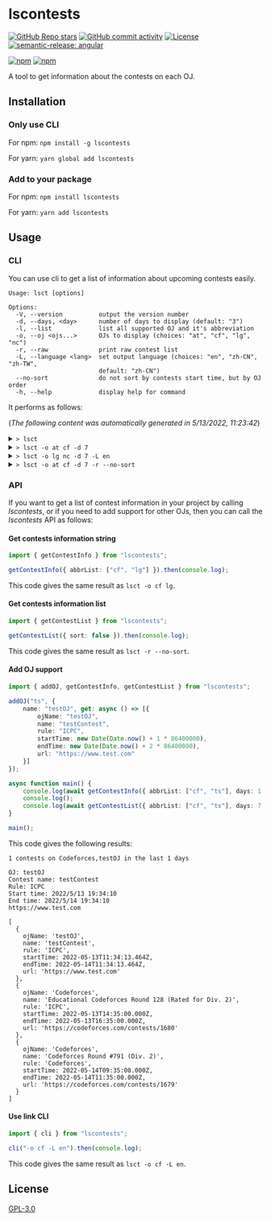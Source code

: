 # lscontests

[![GitHub Repo stars](https://img.shields.io/github/stars/StableAgOH/lscontests?style=social)](https://github.com/StableAgOH/lscontests)
[![GitHub commit activity](https://img.shields.io/github/commit-activity/m/StableAgOH/lscontests?logo=github)](https://github.com/StableAgOH/lscontests)
[![License](https://img.shields.io/github/license/StableAgOH/lscontests)](https://github.com/StableAgOH/lscontests)
[![semantic-release: angular](https://img.shields.io/badge/semantic--release-angular-e10079?logo=semantic-release)](https://github.com/semantic-release/semantic-release)

[![npm](https://img.shields.io/npm/v/lscontests?logo=npm)](https://www.npmjs.com/package/lscontests)
[![npm](https://img.shields.io/npm/dw/lscontests?logo=npm)](https://www.npmjs.com/package/lscontests)

A tool to get information about the contests on each OJ.

## Installation

### Only use CLI

For npm: `npm install -g lscontests`

For yarn: `yarn global add lscontests`

### Add to your package

For npm: `npm install lscontests`

For yarn: `yarn add lscontests`

## Usage

### CLI

You can use cli to get a list of information about upcoming contests easily.

<!-- block_help begin -->
```text
Usage: lsct [options]

Options:
  -V, --version          output the version number
  -d, --days, <day>      number of days to display (default: "3")
  -l, --list             list all supported OJ and it's abbreviation
  -o, --oj <ojs...>      OJs to display (choices: "at", "cf", "lg", "nc")
  -r, --raw              print raw contest list
  -L, --language <lang>  set output language (choices: "en", "zh-CN", "zh-TW",
                         default: "zh-CN")
  --no-sort              do not sort by contests start time, but by OJ order
  -h, --help             display help for command
```
<!-- block_help end -->

It performs as follows:

<!-- block_cli begin -->
(*The following content was automatically generated in 5/13/2022, 11:23:42*)

<details>
<summary> <code>> lsct </code> </summary>

```text
最近的 3 天内在 AtCoder,Codeforces,Luogu,NowCoder 上有 12 场比赛

比赛平台: NowCoder
比赛名称: 牛客竞赛博弈专题班Sprague-Grundy函数（SG函数、图游戏、Nim和）
赛制: ICPC
开始时间: 5/13/2022, 04:00:00
结束时间: 5/21/2022, 13:00:00
https://ac.nowcoder.com/acm/contest/34655

比赛平台: NowCoder
比赛名称: 2022图论班第一章图匹配例题与习题
赛制: ICPC
开始时间: 5/13/2022, 06:00:00
结束时间: 5/30/2022, 08:00:00
https://ac.nowcoder.com/acm/contest/34649

比赛平台: NowCoder
比赛名称: 牛客挑战赛60
赛制: ICPC
开始时间: 5/13/2022, 11:00:00
结束时间: 5/13/2022, 14:00:00
https://ac.nowcoder.com/acm/contest/11200

比赛平台: Codeforces
比赛名称: Educational Codeforces Round 128 (Rated for Div. 2)
赛制: ICPC
开始时间: 5/13/2022, 14:35:00
结束时间: 5/13/2022, 16:35:00
https://codeforces.com/contests/1680

比赛平台: NowCoder
比赛名称: 第二届天元编程邀请赛（提高组）
赛制: undefined
开始时间: 5/14/2022, 04:30:00
结束时间: 5/14/2022, 09:00:00
https://ac.nowcoder.com/acm/contest/33335

比赛平台: NowCoder
比赛名称: 第二届天元编程邀请赛（普及组）
赛制: undefined
开始时间: 5/14/2022, 04:30:00
结束时间: 5/14/2022, 08:00:00
https://ac.nowcoder.com/acm/contest/33341

比赛平台: NowCoder
比赛名称: 第十八届西南科技大学ACM程序设计竞赛（同步赛）
赛制: ICPC
开始时间: 5/14/2022, 05:00:00
结束时间: 5/14/2022, 10:00:00
https://ac.nowcoder.com/acm/contest/33540

比赛平台: Luogu
比赛名称: 【LGR-109】洛谷 5 月月赛 II & Windy Round 6
赛制: IOI
开始时间: 5/14/2022, 06:00:00
结束时间: 5/14/2022, 10:00:00
https://www.luogu.com.cn/contest/68326

比赛平台: Codeforces
比赛名称: Codeforces Round #791 (Div. 2)
赛制: Codeforces
开始时间: 5/14/2022, 09:35:00
结束时间: 5/14/2022, 11:35:00
https://codeforces.com/contests/1679

比赛平台: AtCoder
比赛名称: Ⓐ Panasonic Programming Contest 2022(AtCoder Beginner Contest 251)
赛制: AtCoder
开始时间: 5/14/2022, 12:00:00
结束时间: 5/14/2022, 12:01:40
https://atcoder.jp/contests/abc251

比赛平台: Luogu
比赛名称: 「WHOI」Round 1
赛制: IOI
开始时间: 5/15/2022, 06:00:00
结束时间: 5/15/2022, 10:00:00
https://www.luogu.com.cn/contest/67377

比赛平台: AtCoder
比赛名称: Ⓐ AtCoder Regular Contest 140
赛制: AtCoder
开始时间: 5/15/2022, 12:00:00
结束时间: 5/15/2022, 12:02:00
https://atcoder.jp/contests/arc140
```

</details>

<details>
<summary> <code>> lsct -o at cf -d 7</code> </summary>

```text
最近的 7 天内在 AtCoder,Codeforces 上有 4 场比赛

比赛平台: Codeforces
比赛名称: Educational Codeforces Round 128 (Rated for Div. 2)
赛制: ICPC
开始时间: 5/13/2022, 14:35:00
结束时间: 5/13/2022, 16:35:00
https://codeforces.com/contests/1680

比赛平台: Codeforces
比赛名称: Codeforces Round #791 (Div. 2)
赛制: Codeforces
开始时间: 5/14/2022, 09:35:00
结束时间: 5/14/2022, 11:35:00
https://codeforces.com/contests/1679

比赛平台: AtCoder
比赛名称: Ⓐ Panasonic Programming Contest 2022(AtCoder Beginner Contest 251)
赛制: AtCoder
开始时间: 5/14/2022, 12:00:00
结束时间: 5/14/2022, 12:01:40
https://atcoder.jp/contests/abc251

比赛平台: AtCoder
比赛名称: Ⓐ AtCoder Regular Contest 140
赛制: AtCoder
开始时间: 5/15/2022, 12:00:00
结束时间: 5/15/2022, 12:02:00
https://atcoder.jp/contests/arc140
```

</details>

<details>
<summary> <code>> lsct -o lg nc -d 7 -L en</code> </summary>

```text
8 contests on Luogu,NowCoder in the last 7 days

OJ: NowCoder
Contest name: 牛客竞赛博弈专题班Sprague-Grundy函数（SG函数、图游戏、Nim和）
Rule: ICPC
Start time: 5/13/2022, 04:00:00
End time: 5/21/2022, 13:00:00
https://ac.nowcoder.com/acm/contest/34655

OJ: NowCoder
Contest name: 2022图论班第一章图匹配例题与习题
Rule: ICPC
Start time: 5/13/2022, 06:00:00
End time: 5/30/2022, 08:00:00
https://ac.nowcoder.com/acm/contest/34649

OJ: NowCoder
Contest name: 牛客挑战赛60
Rule: ICPC
Start time: 5/13/2022, 11:00:00
End time: 5/13/2022, 14:00:00
https://ac.nowcoder.com/acm/contest/11200

OJ: NowCoder
Contest name: 第二届天元编程邀请赛（提高组）
Rule: undefined
Start time: 5/14/2022, 04:30:00
End time: 5/14/2022, 09:00:00
https://ac.nowcoder.com/acm/contest/33335

OJ: NowCoder
Contest name: 第二届天元编程邀请赛（普及组）
Rule: undefined
Start time: 5/14/2022, 04:30:00
End time: 5/14/2022, 08:00:00
https://ac.nowcoder.com/acm/contest/33341

OJ: NowCoder
Contest name: 第十八届西南科技大学ACM程序设计竞赛（同步赛）
Rule: ICPC
Start time: 5/14/2022, 05:00:00
End time: 5/14/2022, 10:00:00
https://ac.nowcoder.com/acm/contest/33540

OJ: Luogu
Contest name: 【LGR-109】洛谷 5 月月赛 II & Windy Round 6
Rule: IOI
Start time: 5/14/2022, 06:00:00
End time: 5/14/2022, 10:00:00
https://www.luogu.com.cn/contest/68326

OJ: Luogu
Contest name: 「WHOI」Round 1
Rule: IOI
Start time: 5/15/2022, 06:00:00
End time: 5/15/2022, 10:00:00
https://www.luogu.com.cn/contest/67377
```

</details>

<details>
<summary> <code>> lsct -o at cf -d 7 -r --no-sort</code> </summary>

```json
[
  {
    "ojName": "AtCoder",
    "name": "Ⓐ Panasonic Programming Contest 2022(AtCoder Beginner Contest 251)",
    "rule": "AtCoder",
    "startTime": "2022-05-14T12:00:00.000Z",
    "endTime": "2022-05-14T12:01:40.000Z",
    "url": "https://atcoder.jp/contests/abc251"
  },
  {
    "ojName": "AtCoder",
    "name": "Ⓐ AtCoder Regular Contest 140",
    "rule": "AtCoder",
    "startTime": "2022-05-15T12:00:00.000Z",
    "endTime": "2022-05-15T12:02:00.000Z",
    "url": "https://atcoder.jp/contests/arc140"
  },
  {
    "ojName": "Codeforces",
    "name": "Codeforces Round #791 (Div. 2)",
    "rule": "Codeforces",
    "startTime": "2022-05-14T09:35:00.000Z",
    "endTime": "2022-05-14T11:35:00.000Z",
    "url": "https://codeforces.com/contests/1679"
  },
  {
    "ojName": "Codeforces",
    "name": "Educational Codeforces Round 128 (Rated for Div. 2)",
    "rule": "ICPC",
    "startTime": "2022-05-13T14:35:00.000Z",
    "endTime": "2022-05-13T16:35:00.000Z",
    "url": "https://codeforces.com/contests/1680"
  }
]
```

</details>
<!-- block_cli end -->

### API

If you want to get a list of contest information in your project by calling *lscontests*, or if you need to add support for other OJs, then you can call the *lscontests* API as follows:

#### Get contests information string

```typescript
import { getContestInfo } from "lscontests";

getContestInfo({ abbrList: ["cf", "lg"] }).then(console.log);
```

This code gives the same result as `lsct -o cf lg`.

#### Get contests information list

```typescript
import { getContestList } from "lscontests";

getContestList({ sort: false }).then(console.log);
```

This code gives the same result as `lsct -r --no-sort`.

#### Add OJ support

```typescript
import { addOJ, getContestInfo, getContestList } from "lscontests";

addOJ("ts", {
    name: "testOJ", get: async () => [{
        ojName: "testOJ",
        name: "testContest",
        rule: "ICPC",
        startTime: new Date(Date.now() + 1 * 86400000),
        endTime: new Date(Date.now() + 2 * 86400000),
        url: "https://www.test.com"
    }]
});

async function main() {
    console.log(await getContestInfo({ abbrList: ["cf", "ts"], days: 1 }, "en"));
    console.log();
    console.log(await getContestList({ abbrList: ["cf", "ts"], days: 7 }));
}

main();
```

This code gives the following results:

```text
1 contests on Codeforces,testOJ in the last 1 days

OJ: testOJ
Contest name: testContest
Rule: ICPC
Start time: 2022/5/13 19:34:10
End time: 2022/5/14 19:34:10
https://www.test.com

[
  {
    ojName: 'testOJ',
    name: 'testContest',
    rule: 'ICPC',
    startTime: 2022-05-13T11:34:13.464Z,
    endTime: 2022-05-14T11:34:13.464Z,
    url: 'https://www.test.com'
  },
  {
    ojName: 'Codeforces',
    name: 'Educational Codeforces Round 128 (Rated for Div. 2)',
    rule: 'ICPC',
    startTime: 2022-05-13T14:35:00.000Z,
    endTime: 2022-05-13T16:35:00.000Z,
    url: 'https://codeforces.com/contests/1680'
  },
  {
    ojName: 'Codeforces',
    name: 'Codeforces Round #791 (Div. 2)',
    rule: 'Codeforces',
    startTime: 2022-05-14T09:35:00.000Z,
    endTime: 2022-05-14T11:35:00.000Z,
    url: 'https://codeforces.com/contests/1679'
  }
]
```

#### Use link CLI

```typescript
import { cli } from "lscontests";

cli("-o cf -L en").then(console.log);
```

This code gives the same result as `lsct -o cf -L en`.

## License

[GPL-3.0](https://www.gnu.org/licenses/gpl-3.0.html)
